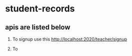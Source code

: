 # student-records

## apis are listed below

1. To signup use this [http://localhost:2020/teacher/signup](http://localhost:2020/teacher/signup) 

2. To 
